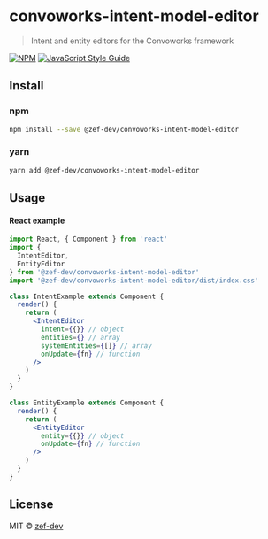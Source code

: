 # convoworks-intent-model-editor

> Intent and entity editors for the Convoworks framework

[![NPM](https://img.shields.io/npm/v/convoworks-intent-model-editor.svg)](https://www.npmjs.com/package/@zef-dev/convoworks-intent-model-editor) [![JavaScript Style Guide](https://img.shields.io/badge/code_style-standard-brightgreen.svg)](https://standardjs.com)

## Install

### npm

```bash
npm install --save @zef-dev/convoworks-intent-model-editor
```

### yarn

```bash
yarn add @zef-dev/convoworks-intent-model-editor
```

## Usage

#### React example

```jsx
import React, { Component } from 'react'
import {
  IntentEditor,
  EntityEditor
} from '@zef-dev/convoworks-intent-model-editor'
import '@zef-dev/convoworks-intent-model-editor/dist/index.css'

class IntentExample extends Component {
  render() {
    return (
      <IntentEditor
        intent={{}} // object
        entities={} // array
        systemEntities={[]} // array
        onUpdate={fn} // function
      />
    )
  }
}

class EntityExample extends Component {
  render() {
    return (
      <EntityEditor
        entity={{}} // object
        onUpdate={fn} // function 
      />
    )
  }
}
```

## License

MIT © [zef-dev](https://github.com/zef-dev)
